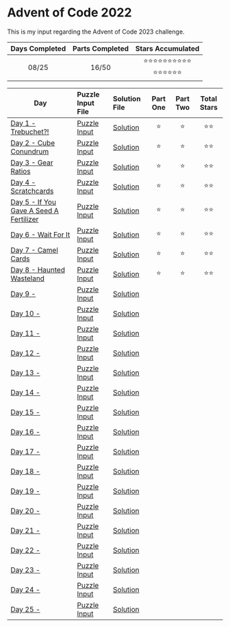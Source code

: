 # Advent of Code 2022
This is my input regarding the Advent of Code 2023 challenge.

| Days Completed | Parts Completed | Stars Accumulated |
| :------------: | :-------------: | :---------------: |
| 08/25          | 16/50           | :star::star::star::star::star::star::star::star::star::star:<br>:star::star::star::star::star::star: |

| Day                                               | Puzzle Input File         | Solution File           | Part One | Part Two | Total Stars   |
| ------------------------------------------------- | :------------------------ | :---------------------- | :------: | :------: | :-----------: |
| [Day 1 - Trebuchet?!][DAY_1]                      | [Puzzle Input][PUZZLE_1]  | [Solution][SOLUTION_1]  |  :star:  |  :star:  | :star::star:  |
| [Day 2 - Cube Conundrum][DAY_2]                   | [Puzzle Input][PUZZLE_2]  | [Solution][SOLUTION_2]  |  :star:  |  :star:  | :star::star:  |
| [Day 3 - Gear Ratios][DAY_3]                      | [Puzzle Input][PUZZLE_3]  | [Solution][SOLUTION_3]  |  :star:  |  :star:  | :star::star:  |
| [Day 4 - Scratchcards][DAY_4]                     | [Puzzle Input][PUZZLE_4]  | [Solution][SOLUTION_4]  |  :star:  |  :star:  | :star::star:  |
| [Day 5 - If You Gave A Seed A Fertilizer][DAY_5]  | [Puzzle Input][PUZZLE_5]  | [Solution][SOLUTION_5]  |  :star:  |  :star:  | :star::star:  |
| [Day 6 - Wait For It][DAY_6]                      | [Puzzle Input][PUZZLE_6]  | [Solution][SOLUTION_6]  |  :star:  |  :star:  | :star::star:  |
| [Day 7 - Camel Cards][DAY_7]                      | [Puzzle Input][PUZZLE_7]  | [Solution][SOLUTION_7]  |  :star:  |  :star:  | :star::star:  |
| [Day 8 - Haunted Wasteland][DAY_8]                | [Puzzle Input][PUZZLE_8]  | [Solution][SOLUTION_8]  |  :star:  |  :star:  | :star::star:  |
| [Day 9 - ][DAY_9]                                 | [Puzzle Input][PUZZLE_9]  | [Solution][SOLUTION_9]  |    |    |   |
| [Day 10 - ][DAY_10]                               | [Puzzle Input][PUZZLE_10] | [Solution][SOLUTION_10] |    |    |   |
| [Day 11 - ][DAY_11]                               | [Puzzle Input][PUZZLE_11] | [Solution][SOLUTION_11] |    |    |   |
| [Day 12 - ][DAY_12]                               | [Puzzle Input][PUZZLE_12] | [Solution][SOLUTION_12] |    |    |   |
| [Day 13 - ][DAY_13]                               | [Puzzle Input][PUZZLE_13] | [Solution][SOLUTION_13] |    |    |   |
| [Day 14 - ][DAY_14]                               | [Puzzle Input][PUZZLE_14] | [Solution][SOLUTION_14] |    |    |   |
| [Day 15 - ][DAY_15]                               | [Puzzle Input][PUZZLE_15] | [Solution][SOLUTION_15] |    |    |   |
| [Day 16 - ][DAY_16]                               | [Puzzle Input][PUZZLE_16] | [Solution][SOLUTION_16] |    |    |   |
| [Day 17 - ][DAY_17]                               | [Puzzle Input][PUZZLE_17] | [Solution][SOLUTION_17] |    |    |   |
| [Day 18 - ][DAY_18]                               | [Puzzle Input][PUZZLE_18] | [Solution][SOLUTION_18] |    |    |   |
| [Day 19 - ][DAY_19]                               | [Puzzle Input][PUZZLE_19] | [Solution][SOLUTION_19] |    |    |   |
| [Day 20 - ][DAY_20]                               | [Puzzle Input][PUZZLE_20] | [Solution][SOLUTION_20] |    |    |   |
| [Day 21 - ][DAY_21]                               | [Puzzle Input][PUZZLE_21] | [Solution][SOLUTION_21] |    |    |   |
| [Day 22 - ][DAY_22]                               | [Puzzle Input][PUZZLE_22] | [Solution][SOLUTION_22] |    |    |   |
| [Day 23 - ][DAY_23]                               | [Puzzle Input][PUZZLE_23] | [Solution][SOLUTION_23] |    |    |   |
| [Day 24 - ][DAY_24]                               | [Puzzle Input][PUZZLE_24] | [Solution][SOLUTION_24] |    |    |   |
| [Day 25 - ][DAY_25]                               | [Puzzle Input][PUZZLE_25] | [Solution][SOLUTION_25] |    |    |   |

<!-- Link to the days in Advent of Code -->
[DAY_1]:  https://adventofcode.com/2023/day/1
[DAY_2]:  https://adventofcode.com/2023/day/2
[DAY_3]:  https://adventofcode.com/2023/day/3
[DAY_4]:  https://adventofcode.com/2023/day/4
[DAY_5]:  https://adventofcode.com/2023/day/5
[DAY_6]:  https://adventofcode.com/2023/day/6
[DAY_7]:  https://adventofcode.com/2023/day/7
[DAY_8]:  https://adventofcode.com/2023/day/8
[DAY_9]:  https://adventofcode.com/2023/day/9
[DAY_10]: https://adventofcode.com/2023/day/10
[DAY_11]: https://adventofcode.com/2023/day/11
[DAY_12]: https://adventofcode.com/2023/day/12
[DAY_13]: https://adventofcode.com/2023/day/13
[DAY_14]: https://adventofcode.com/2023/day/14
[DAY_15]: https://adventofcode.com/2023/day/15
[DAY_16]: https://adventofcode.com/2023/day/16
[DAY_17]: https://adventofcode.com/2023/day/17
[DAY_18]: https://adventofcode.com/2023/day/18
[DAY_19]: https://adventofcode.com/2023/day/19
[DAY_20]: https://adventofcode.com/2023/day/20
[DAY_21]: https://adventofcode.com/2023/day/21
[DAY_22]: https://adventofcode.com/2023/day/22
[DAY_23]: https://adventofcode.com/2023/day/23
[DAY_24]: https://adventofcode.com/2023/day/24
[DAY_25]: https://adventofcode.com/2023/day/25

<!-- Link to the local Solution File -->
[SOLUTION_1]:  Day%201/Day%201%20-%20Trebuchet.py
[SOLUTION_2]:  Day%202/Day%202%20-%20Cube%20Conundrum.py
[SOLUTION_3]:  Day%203/Day%203%20-%20Gear%20Ratios.py
[SOLUTION_4]:  Day%204/Day%204%20-%20Scratchcards.py
[SOLUTION_5]:  Day%205/Day%205%20-%20If%20You%20Gave%20A%20Seed%20A%20Fertilizer.py
[SOLUTION_6]:  Day%206/Day%206%20-%20Wait%20For%20It.py
[SOLUTION_7]:  Day%207/Day%207%20-%20Camel%20Cards.py
[SOLUTION_8]:  Day%208/Day%208%20-%20Haunted%20Wasteland.py
[SOLUTION_9]:  Day%209/Day%209%20-%20
[SOLUTION_10]: Day%2010/Day%2010%20-%20
[SOLUTION_11]: Day%2011/Day%2011%20-%20
[SOLUTION_12]: Day%2012/Day%2012%20-%20
[SOLUTION_13]: Day%2013/Day%2013%20-%20
[SOLUTION_14]: Day%2014/Day%2014%20-%20
[SOLUTION_15]: Day%2015/Day%2015%20-%20
[SOLUTION_16]: Day%2016/Day%2016%20-%20
[SOLUTION_17]: Day%2017/Day%2017%20-%20
[SOLUTION_18]: Day%2018/Day%2018%20-%20
[SOLUTION_19]: Day%2019/Day%2019%20-%20
[SOLUTION_20]: Day%2020/Day%2020%20-%20
[SOLUTION_21]: Day%2022/Day%2021%20-%20
[SOLUTION_22]: Day%2022/Day%2022%20-%20
[SOLUTION_23]: Day%2023/Day%2023%20-%20
[SOLUTION_24]: Day%2024/Day%2024%20-%20
[SOLUTION_25]: Day%2025/Day%2025%20-%20

<!-- Link to the local Puzzle Input File -->
[PUZZLE_1]:  Day%201/Trebuchet.py
[PUZZLE_2]:  Day%202/Cube_Conundrum.py
[PUZZLE_3]:  Day%203/Gear_Ratios.py
[PUZZLE_4]:  Day%204/Scratchcards.py
[PUZZLE_5]:  Day%205/If_You_Gave_A_Seed_A_Fertilizer.py
[PUZZLE_6]:  Day%206/Wait_For_It.py
[PUZZLE_7]:  Day%207/Camel_Cards.py
[PUZZLE_8]:  Day%208/Haunted_Wasteland.py
[PUZZLE_9]:  Day%209/
[PUZZLE_10]: Day%2010/
[PUZZLE_11]: Day%2011/
[PUZZLE_12]: Day%2012/
[PUZZLE_13]: Day%2013/
[PUZZLE_14]: Day%2014/
[PUZZLE_15]: Day%2015/
[PUZZLE_16]: Day%2016/
[PUZZLE_17]: Day%2017/
[PUZZLE_18]: Day%2018/
[PUZZLE_19]: Day%2019/
[PUZZLE_20]: Day%2020/
[PUZZLE_21]: Day%2021/
[PUZZLE_22]: Day%2022/
[PUZZLE_23]: Day%2023/
[PUZZLE_24]: Day%2024/
[PUZZLE_25]: Day%2025/
